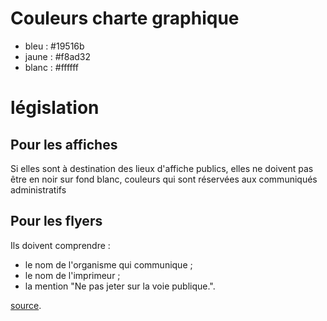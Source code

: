 # Couleurs charte graphique

- bleu : #19516b
- jaune : #f8ad32
- blanc : #ffffff

# législation

## Pour les affiches

Si elles sont à destination des lieux d'affiche publics, elles ne doivent pas être en noir sur fond blanc, couleurs qui sont réservées aux communiqués administratifs

## Pour les flyers

Ils doivent comprendre :

- le nom de l'organisme qui communique ;
- le nom de l'imprimeur ;
- la mention "Ne pas jeter sur la voie publique.".

[source](https://www.google.fr/url?q=https://www.associatheque.fr/fr/fichiers/focus/Focus-associations-publicite.pdf&sa=U&ved=0ahUKEwiI7-qo6prPAhVHVhoKHQqvBEEQFggoMAM&sig2=GET6cHI1rF2b9NatdLsUCA&usg=AFQjCNEixqCFDV5cUoQeMZ1QFiB_WQmTvA).
